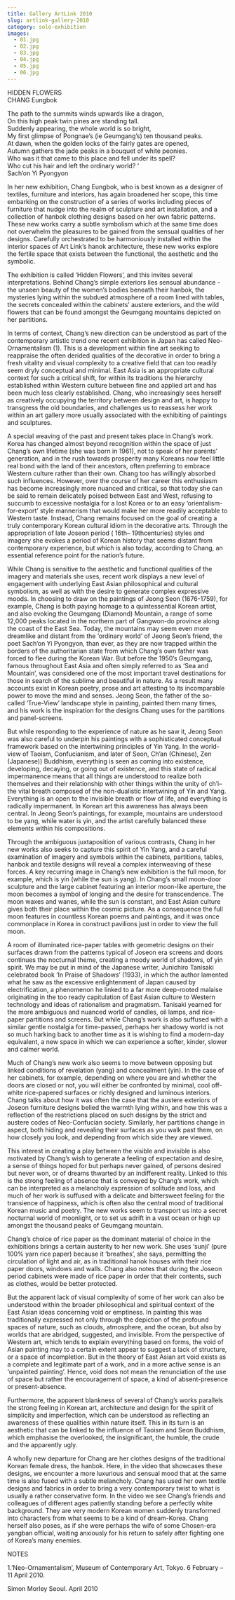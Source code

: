 ```yaml
---
title: Gallery ArtLink 2010
slug: artlink-gallery-2010
category: solo-exhibition
images:
  - 01.jpg
  - 02.jpg
  - 03.jpg
  - 04.jpg
  - 05.jpg
  - 06.jpg
---
```


HIDDEN FLOWERS     
CHANG Eungbok     
      
The path to the summits winds upwards like a dragon,     
On this high peak twin pines are standing tall.     
Suddenly appearing, the whole world is so bright,     
My first glimpse of Pongnae’s (ie Geumgang’s) ten thousand peaks.     
At dawn, when the golden locks of the fairly gates are opened,     
Autumn gathers the jade peaks in a bouquet of white peonies.     
Who was it that came to this place and fell under its spell?     
Who cut his hair and left the ordinary world? ‘      
Sach’on Yi Pyongyon     
 
 
 
In her new exhibition, Chang Eungbok,  who is best known as a designer of textiles, furniture and interiors, has  again broadened her scope, this time  embarking on the construction of  a series of works including pieces of furniture that nudge into the realm of sculpture and art installation, and a collection of hanbok clothing designs  based on her own fabric patterns. These new works carry a subtle symbolism which at the same time does not overwhelm the pleasures to be gained from the sensual qualities of her designs. Carefully orchestrated to be harmoniously installed within the interior spaces of Art Link’s hanok  architecture, these new works explore the fertile space that exists between the functional, the aesthetic and the symbolic. 
 
The exhibition is called ‘Hidden Flowers’,  and this invites several interpretations. Behind Chang’s simple exteriors lies sensual abundance - the unseen beauty of  the women’s bodies beneath their hanbok, the mysteries lying within the subdued atmosphere of  a room lined with tables,  the secrets concealed within the cabinets’ austere exteriors, and  the wild flowers that can be found  amongst the Geumgang mountains depicted on her partitions.
 
In terms of context, Chang’s new direction can be understood as part of the contemporary artistic trend one recent exhibition in Japan has called Neo-Ornamentalism (1). This is a development within fine art  seeking to reappraise the often derided qualities of the decorative in order to bring a fresh vitality and visual complexity to a creative field that can too readily seem dryly conceptual and minimal. East Asia is an appropriate cultural context for such a critical shift, for within its traditions the hierarchy established within Western culture between fine and applied art and has been much less clearly established. Chang, who increasingly sees herself as creatively occupying the territory between design and art, is happy to transgress the old boundaries,  and challenges us to reassess her work within an art gallery more usually associated with the exhibiting of paintings and sculptures.
 
A special weaving of the past and present takes place in Chang’s work. Korea has changed almost beyond recognition within the space of just Chang’s own lifetime (she was born in 1961),  not to speak of her parents’ generation, and in the rush towards prosperity many Koreans now feel little real bond with the land of their ancestors, often preferring to embrace Western culture rather than their own. Chang  too has willingly absorbed such influences. However,  over the course of her career this  enthusiasm has become increasingly more nuanced and critical, so that today she can be said to remain delicately poised between East and West, refusing to succumb to excessive nostalgia for a lost Korea or to an easy ‘orientalism-for-export’ style mannerism that would make her more readily acceptable to Western taste. Instead,  Chang remains focused on the goal of creating a truly contemporary Korean cultural idiom in the decorative arts. Through the appropriation of late Joseon period ( 16th– 19thcenturies)  styles and imagery she evokes  a period of  Korean history that  seems distant from  contemporary experience, but which is also today, according to Chang,  an  essential reference point for the nation’s future. 
 
While Chang is sensitive to the aesthetic and functional qualities of the imagery and materials she uses, recent work displays a new level of engagement with underlying East Asian philosophical and cultural symbolism, as well as with the desire to generate complex expressive moods. In choosing to draw on the paintings of Jeong Seon (1676-1759), for example,  Chang is both paying homage to a quintessential Korean artist, and also evoking the Geumgang (Diamond) Mountain, a range of some 12,000 peaks located in the northern part of Gangwon-do province along the coast of the East Sea. Today, the mountains may seem even more dreamlike  and  distant from the ‘ordinary world’ of Jeong Seon’s friend, the poet Sach’on Yi Pyongyon,  than ever, as they are now trapped within the borders of the authoritarian state from which Chang’s own father was forced to flee during the Korean War. But before the 1950’s Geumgang,  famous throughout East Asia and often simply referred to as ‘Sea and Mountain’, was considered one of the most important travel destinations for those in search of the sublime and beautiful in nature. As a result  many accounts exist in Korean poetry, prose and art attesting to its incomparable power to move the mind and senses.  Jeong Seon, the father of  the so-called ‘True-View’ landscape style in painting, painted them many times, and his work is  the inspiration for the designs Chang uses for  the partitions and panel-screens.  
 
But while responding to the experience of nature as he saw it, Jeong Seon was also careful to underpin his paintings with a sophisticated conceptual framework based on the intertwining  principles of Yin Yang. In the world-view of Taoism, Confucianism, and later of Seon,  Ch’an (Chinese), Zen (Japanese)) Buddhism, everything is seen  as coming into existence, developing, decaying, or going out of existence, and this state of radical impermanence means that all things are understood to realize both themselves and their relationship with other things within the unity of ch’i– the vital breath composed of the non-dualistic intertwining of Yin and Yang. Everything is an open to the invisible breath or flow of life, and everything is radically impermanent. In Korean art this awareness has always been central. In Jeong Seon’s paintings, for example, mountains are understood to be yang, while  water is yin, and the artist carefully balanced these elements within his compositions. 
 
Through the ambiguous juxtaposition of various contrasts, Chang in her new works also seeks to capture this spirit of Yin Yang, and a careful examination of imagery and symbols within the cabinets, partitions, tables, hanbok and textile designs  will reveal a complex interweaving of these forces. A key recurring image in Chang’s new exhibition is the full moon,  for example, which is yin (while the sun is yang). In Chang’s small moon-door sculpture and the large cabinet featuring an interior moon-like aperture, the moon becomes a symbol of longing and the desire for transcendence. The moon waxes and wanes, while the sun is constant, and East Asian culture gives both their place within the cosmic picture. As a consequence the full moon features in countless Korean poems and paintings, and it was once commonplace in Korea in construct pavilions just in order to view the full moon.  
 
A room of illuminated rice-paper tables with geometric designs on their surfaces drawn from the patterns typical of Joseon era screens and doors continues the nocturnal theme, creating a moody world of shadows, of yin spirit.  We may be put in mind of the Japanese writer, Junichiro Tanisaki celebrated book ‘In Praise of Shadows’ (1933), in which the author lamented what he saw as the excessive enlightenment of Japan  caused by electrification, a phenomenon he linked to a far more deep-rooted malaise originating in  the too ready capitulation of  East Asian culture to Western technology and ideas of rationalism and pragmatism. Tanisaki yearned for the more ambiguous and nuanced world of candles, oil lamps, and rice-paper partitions and screens. But while Chang’s work is also suffused with a similar gentle nostalgia for time-passed, perhaps her  shadowy world is not so much harking back to another time as  it is wishing to find a modern-day equivalent, a new space in which we can experience a softer, kinder,  slower  and calmer world.
 
Much of Chang’s new work also seems to move between opposing but linked conditions of revelation (yang) and concealment (yin). In the case of her cabinets, for example, depending  on where you are and whether the doors  are closed or not, you will either be confronted  by minimal, cool  off-white rice-papered surfaces or richly designed and luminous interiors.  Chang talks about how it was often the case that the austere exteriors of Joseon furniture designs belied the warmth lying within, and how this was a reflection of the restrictions placed on such designs by the strict  and austere codes of Neo-Confucian society.  Similarly, her partitions change in aspect, both hiding and revealing their surfaces as you walk past them,  on how closely you look,  and depending from which side they are viewed. 
 
This interest in  creating a play between the visible and invisible  is also motivated by Chang’s  wish to generate a feeling of expectation and desire, a sense of things hoped for but perhaps never gained,  of persons desired but never won,  or of dreams thwarted by an indifferent reality. Linked to this is the strong feeling of absence that is conveyed by Chang’s work, which can be interpreted as a melancholy expression of solitude and loss, and much of her work is suffused with a delicate and bittersweet feeling for the transience of happiness, which is often also the central mood of traditional  Korean music and poetry. The new works seem to transport us into a secret nocturnal world of moonlight,  or to set us adrift in a vast ocean or  high up amongst the thousand peaks of Geumgang mountain. 
 
Chang’s choice of rice paper as the dominant material of choice in the exhibitions brings a certain austerity to her new work. She uses  ‘sunji’ (pure 100% yarn rice paper) because it ‘breathes’, she says,  permitting the circulation of light and air, as in traditional hanok  houses with their rice paper doors, windows and walls. Chang also notes that during the Joseon period cabinets were made of rice paper in order that their contents, such as clothes, would be better protected. 
 
But the apparent  lack of visual complexity  of some of her work can also be understood within the broader philosophical and spiritual context of the East Asian ideas concerning void or emptiness. In painting this was traditionally expressed not only through the depiction of the profound spaces of nature, such as clouds, atmosphere, and the ocean, but also by worlds that are abridged, suggested, and invisible. From the perspective of Western art, which tends to explain everything based on forms, the void of Asian painting may to a certain extent appear to suggest a lack of structure, or a space of incompletion. But in the theory of East Asian art void exists as a complete and legitimate part of a work, and in a more active sense is an ‘unpainted painting’. Hence, void does not mean the renunciation of the use of space but rather the encouragement of space, a kind of absent-presence or present-absence.
 
Furthermore, the apparent blankness of several of Chang’s works  parallels the strong feeling in Korean art, architecture and design  for the spirit of simplicity and imperfection, which can be understood as reflecting an awareness of these qualities within nature itself. This in its turn is an aesthetic that can be linked to the influence of Taoism and Seon Buddhism, which emphasise the overlooked, the insignificant, the humble, the crude and the apparently ugly. 
 
 
A wholly new departure for Chang are her clothes designs of the traditional Korean female dress, the hanbok. Here,  in the video that showcases these designs, we encounter a more  luxurious and sensual mood that at the same time is also fused with a subtle melancholy.  Chang has used her own textile designs and fabrics in order to bring a very contemporary twist to what is usually a rather conservative form.  In the video we see Chang’s friends and colleagues of different ages patiently standing before a perfectly white background. They are very modern Korean women suddenly transformed into characters from what seems to be a kind of dream-Korea. Chang herself also poses,  as if she were perhaps the wife of some  Chosen-era yangban official, waiting anxiously for his return to safely  after fighting one of Korea’s many enemies.
 
 
 
NOTES
 
1.’Neo-Ornamentalism’, Museum of Contemporary Art, Tokyo. 6 February – 11 April 2010. 
 
 
 
 
Simon Morley
Seoul. April 2010
